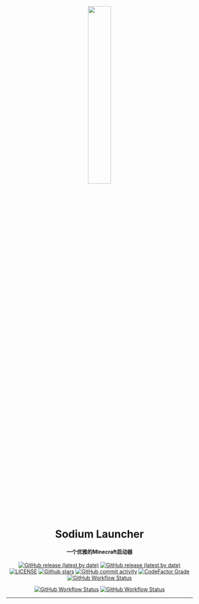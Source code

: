 <div id="top" align="center">

<img src="https://tuchuangs.com/imgs/2022/11/19/faa923aac69d2e0d.png" width="35%">

# Sodium Launcher
#### 一个优雅的Minecraft启动器

</div>


<div align="center">

[![GitHub release (latest by date)](https://img.shields.io/github/v/release/Sodium-Launcher/Sodium_Launcher?style=flat-square)](https://github.com/Sodium-Launcher/Sodium_Launcher/release/latest)
[![GitHub release (latest by date)](https://img.shields.io/github/downloads/Sodium-Launcher/Sodium_Launcher/latest/total?style=flat-square)](https://github.com/Sodium-Launcher/Sodium_Launcher/releases/latest/download/SL.exe)
[![LICENSE](https://img.shields.io/github/license/Sodium-Launcher/Sodium_Launcher?style=flat-square)](https://github.com/Sodium-Launcher/Sodium_Launcher/blob/master/LICENSE.txt)
[![Github stars](https://img.shields.io/github/stars/Sodium-Launcher/Sodium_Launcher?style=flat-square)](https://github.com/Sodium-Launcher/Sodium_Launcher)
[![GitHub commit activity](https://img.shields.io/github/commit-activity/m/Sodium-Launcher/Sodium_Launcher?style=flat-square)](https://github.com/Sodium-Launcher/Sodium_Launcher/commits)
[![CodeFactor Grade](https://img.shields.io/codefactor/grade/github/sodium-launcher/sodium_launcher?style=flat-square)](https://www.codefactor.io/repository/github/sodium-launcher/sodium_launcher)
[![GitHub Workflow Status](https://img.shields.io/github/workflow/status/Sodium-Launcher/Sodium_Launcher/CodeQL?label=CodeQL&style=flat-square)](https://github.com/Sodium-Launcher/Sodium_Launcher/actions/workflows/CodeQL.yml)

[![GitHub Workflow Status](https://img.shields.io/github/workflow/status/Sodium-Launcher/Sodium_Launcher/publish?label=Publish&style=flat-square)](https://github.com/Sodium-Launcher/Sodium_Launcher/actions/workflows/publish.yml)
[![GitHub Workflow Status](https://img.shields.io/github/workflow/status/Sodium-Launcher/Sodium_Launcher/build-and-test?label=build%20and%20test&style=flat-square)](https://github.com/Sodium-Launcher/Sodium_Launcher/actions/workflows/build-and-test.yml)

</div>

---
